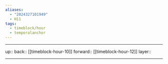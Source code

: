 ```yaml
---
aliases:
  - "2024327101949"
  - H11
tags:
  - timeblock/hour
  - temporalanchor
---
```




***

up:: 
back:: [[timeblock-hour-10]]
forward:: [[timeblock-hour-12]]
layer:: 

***
